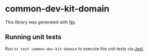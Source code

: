 # common-dev-kit-domain

This library was generated with [Nx](https://nx.dev).

## Running unit tests

Run `nx test common-dev-kit-domain` to execute the unit tests via [Jest](https://jestjs.io).
